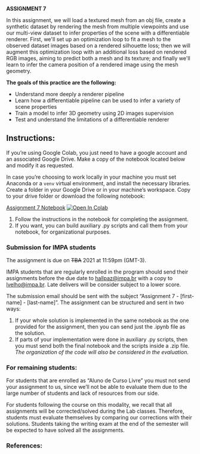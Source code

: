 
**ASSIGNMENT 7**

In this assignment, we will load a textured mesh from an obj file, create a synthetic dataset by rendering the mesh from multiple viewpoints and use our multi-view dataset to infer properties of the scene with a differentiable renderer. First, we'll set up an optimization loop to fit a mesh to the observed dataset images based on a rendered silhouette loss; then we will augment this optimization loop with an additional loss based on rendered RGB images, aiming to predict both a mesh and its texture; and finally we'll learn to infer the camera position of a rendered image using the mesh geometry.

**The goals of this practice are the following:**

-  Understand more deeply a renderer pipeline 
-  Learn how a differentiable pipeline can be used to infer a variety of scene properties
-  Train a model to infer 3D geometry using 2D images supervision
-  Test and understand the limitations of a differentiable renderer

## Instructions:
If you’re using Google Colab, you just need to have a google account and an associated Google Drive. Make a copy of the notebook located below and modify it as requested.

In case you’re choosing to work locally in your machine you must set Anaconda or a `venv` virtual environment, and install the necessary libraries. Create a folder in your Google Drive or in your machine’s workspace. Copy to your drive folder or download the following notebook:

[Assignment 7 Notebook](https://colab.research.google.com/github/hallpaz/3dsystems21/blob/main/assignments/Assignment7.ipynb)
<a href="https://colab.research.google.com/github/hallpaz/3dsystems21/blob/main/assignments/Assignment7.ipynb" target="_blank"><img src="https://colab.research.google.com/assets/colab-badge.svg" alt="Open In Colab"/></a>

1. Follow the instructions in the notebook for completing the assignment.
2. If you want, you can build auxiliary .py scripts and call them from your notebook, for organizational purposes.

### Submission for IMPA students
The assignment is due on ~~TBA~~ 2021 at 11:59pm (GMT-3).

IMPA students that are regularly enrolled in the program should send their assignments before the due date to [hallpaz@impa.br](mailto:hallpaz@impa.br) with a copy to [lvelho@impa.br](mailto:lvelho@impa.br). Late delivers will be consider subject to a lower score.

The submission email should be sent with the subject “Assignment 7 - [first-name] - [last-name]”. The assignment can be structured and sent in two ways:

1. If your whole solution is implemented in the same notebook as the one provided for the assignment, then you can send just the .ipynb file as the solution. 
2. If parts of your implementation were done in auxiliary .py scripts, then you must send both the final notebook and the scripts inside a .zip file.
*The organization of the code will also be considered in the evaluation.*

### For remaining students:
For students that are enrolled as “Aluno de Curso Livre” you must not send your assignment to us, since we’ll not be able to evaluate them due to the large number of students and lack of resources from our side.

For students following the course on this modality, we recall that all assignments will be corrected/solved during the Lab classes. Therefore, students must evaluate themselves by comparing our corrections with their solutions. Students taking the writing exam at the end of the semester will be expected to have solved all the assignments.

### References:

<!--stackedit_data:
eyJoaXN0b3J5IjpbMTEwMDE3MzU3MV19
-->